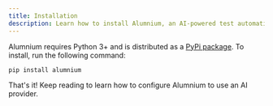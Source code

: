 ```yaml
---
title: Installation
description: Learn how to install Alumnium, an AI-powered test automation tool.
---
```


Alumnium requires Python 3+ and is distributed as a [PyPi package][1].
To install, run the following command:

```bash
pip install alumnium
```

That's it! Keep reading to learn how to configure Alumnium to use an AI provider.

[1]: https://pypi.org/project/alumnium/
